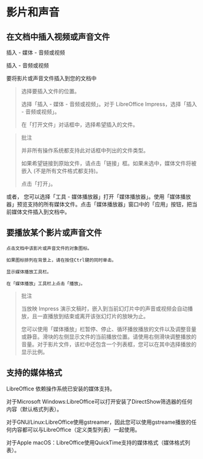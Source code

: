 # 影片和声音

## 在文档中插入视频或声音文件

插入 - 媒体 - 音频或视频

插入 - 音频或视频

要将影片或声音文件插入到您的文档中

>    选择要插入文件的位置。
>
>    选择「插入 - 媒体 - 音频或视频」。对于 LibreOffice Impress，选择「插入 - 音频或视频」。
>
>    在「打开文件」对话框中，选择希望插入的文件。

> 批注
>
> 并非所有操作系统都支持此对话框中列出的文件类型。
>
> 如果希望链接到原始文件，请点击「链接」框。如果未选中，媒体文件将被嵌入 (不是所有文件格式都支持)。
>
> 点击「打开」。

或者， 您可以选择「工具 - 媒体播放器」打开「媒体播放器」。使用「媒体播放器」预览支持的所有媒体文件。点击「媒体播放器」窗口中的「应用」按钮，把当前媒体文件插入到文档中。

## 要播放某个影片或声音文件

    点击文档中该影片或声音文件的对象图标。

    如果图标排列在背景上，请在按住Ctrl键的同时单击。

    显示媒体播放工具栏。

    在「媒体播放」工具栏上点击「播放」。

> 批注
>
> 当放映 Impress 演示文稿时，嵌入到当前幻灯片中的声音或视频会自动播放，且一直播放到结束或离开该张幻灯片的放映为止。
>
> 您可以使用「媒体播放」栏暂停、停止、循环播放播放的文件以及调整音量或静音。滑块的左侧显示文件的当前播放位置。请使用右侧滑块调整播放的音量。对于影片文件，该栏中还包含一个列表框，您可以在其中选择播放的显示比例。

## 支持的媒体格式

LibreOffice 依赖操作系统已安装的媒体支持。

对于Microsoft Windows:LibreOffice可以打开安装了DirectShow筛选器的任何内容（默认格式列表）。

对于GNU/Linux:LibreOffice使用gstreamer，因此您可以使用gstreame播放的任何内容都可以与LibreOffice（定义类型列表）一起使用。

对于Apple macOS：LibreOffice使用QuickTime支持的媒体格式（媒体格式列表）。